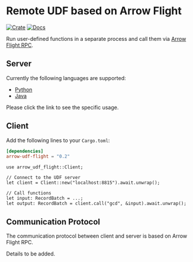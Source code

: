 # Remote UDF based on Arrow Flight

[![Crate](https://img.shields.io/crates/v/arrow-udf-flight.svg)](https://crates.io/crates/arrow-udf-flight)
[![Docs](https://docs.rs/arrow-udf-flight/badge.svg)](https://docs.rs/arrow-udf-flight)

Run user-defined functions in a separate process and call them via [Arrow Flight RPC].

[Arrow Flight RPC]: https://arrow.apache.org/docs/format/Flight.html

## Server

Currently the following languages are supported:

- [Python](https://github.com/risingwavelabs/arrow-udf/tree/main/arrow-udf-flight/python)
- [Java](https://github.com/risingwavelabs/arrow-udf/tree/main/arrow-udf-flight/java)

Please click the link to see the specific usage.

## Client

Add the following lines to your `Cargo.toml`:

```toml
[dependencies]
arrow-udf-flight = "0.2"
```

```rust,ignore
use arrow_udf_flight::Client;

// Connect to the UDF server
let client = Client::new("localhost:8815").await.unwrap();

// Call functions
let input: RecordBatch = ...;
let output: RecordBatch = client.call("gcd", &input).await.unwrap();
```

## Communication Protocol

The communication protocol between client and server is based on Arrow Flight RPC. 

Details to be added.

